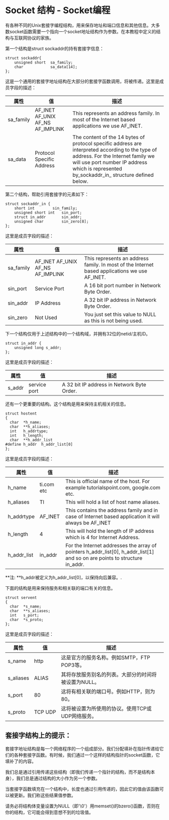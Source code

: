 # Socket 结构 - Socket编程



有各种不同的Unix套接字编程结构，用来保存地址和端口信息和其他信息。大多数socket函数需要一个指向一个socket地址结构作为参数。在本教程中定义的结构与互联网协议的家族。

第一个结构是struct sockaddr的持有套接字信息：


```
struct sockaddr{
	unsigned short  sa_family;    
	char	        sa_data[14];
};

```


这是一个通用的套接字地址结构在大部分的套接字函数调用，将被传递。这里是成员字段的描述：

| 属性 | 值 | 描述 |
| --- | --- | --- |
| sa_family | AF_INET AF_UNIX AF_NS AF_IMPLINK | This represents an address family. In most of the Internet based applications we use AF_INET. |
| sa_data | Protocol Specific Address | The content of the 14 bytes of protocol specific address are interpreted according to the type of address. For the Internet family we will use port number IP address which is represented by_sockaddr_in_ structure defined below. |

第二个结构，帮助引用套接字的元素如下：


```
struct sockaddr_in {
	short int	     sin_family;  
	unsigned short int   sin_port;	
	struct in_addr	     sin_addr;	
	unsigned char	     sin_zero[8];
};

```


这里是成员字段的描述：

| 属性 | 值 | 描述 |
| --- | --- | --- |
| sa_family | AF_INET AF_UNIX AF_NS AF_IMPLINK | This represents an address family. In most of the Internet based applications we use AF_INET. |
| sin_port | Service Port | A 16 bit port number in Network Byte Order. |
| sin_addr | IP Address | A 32 bit IP address in Network Byte Order. |
| sin_zero | Not Used | You just set this value to NULL as this is not being used. |

下一个结构仅用于上述结构中的一个结构域，并拥有32位的netid/主机ID。


```
struct in_addr {
	unsigned long s_addr;
};

```


这里是成员字段的描述：

| 属性 | 值 | 描述 |
| --- | --- | --- |
| s_addr | service port | A 32 bit IP address in Network Byte Order. |

还有一个更重要的结构。这个结构是用来保持主机相关的信息。


```
struct hostent
{
  char  *h_name; 
  char  **h_aliases; 
  int   h_addrtype;  
  int   h_length;    
  char  **h_addr_list
#define h_addr  h_addr_list[0]
};

```

这里是成员字段的描述：

| 属性 | 值 | 描述 |
| --- | --- | --- |
| h_name | ti.com etc | This is official name of the host. For example tutorialspoint.com, google.com etc. |
| h_aliases | TI | This will hold a list of host name aliases. |
| h_addrtype | AF_INET | This contains the address family and in case of Internet based application it will always be AF_INET |
| h_length | 4 | This will hold the length of IP address which is 4 for Internet Address. |
| h_addr_list | in_addr | For the Internet addresses the array of pointers h_addr_list[0], h_addr_list[1] and so on are points to structure in_addr. |

**注: **h_addr被定义为h_addr_list[0]，以保持向后兼容。.

下面的结构是用来保持服务和相关联的端口有关的信息。


```
struct servent
{
  char  *s_name; 
  char  **s_aliases; 
  int   s_port;  
  char  *s_proto;
};

```


这里是成员字段的描述：

| 属性 | 值 | 描述 |
| --- | --- | --- |
| s_name | http | 这是官方的服务名称。例如SMTP，FTP POP3等。 |
| s_aliases | ALIAS | 其将存放服务别名的列表。大部分的时间将被设置为NULL。 |
| s_port | 80 | 这将有相关联的端口号。例如HTTP，则为80。 |
| s_proto | TCP UDP | 这将被设置为所使用的协议。使用TCP或UDP网络服务。 |

## 套接字结构上的提示：

套接字地址结构是每一个网络程序的一个组成部分。我们分配填补在指针传递给它们的各种套接字函数。有时候，我们通过一个这样的结构指针的socket函数，它填补了的内容。

我们总是通过引用传递这些结构（即我们传递一个指针的结构，而不是结构本身），我们总是通过结构的大小作为另一个参数。

当套接字函数填充在一个结构中，长度也通过引用传递的，因此它的值由该函数可以被更新。我们称这些结果值参数。

请务必将结构体变量设置为NULL（即'\0'）用memset()的bzero()函数，否则在你的结构，它可能会得到意想不到的垃圾值。

 